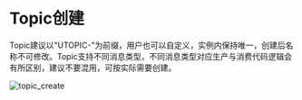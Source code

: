 # Topic创建

Topic建议以"UTOPIC-"为前缀，用户也可以自定义，实例内保持唯一，创建后名称不可修改。Topic支持不同消息类型，不同消息类型对应生产与消费代码逻辑会有所区别，建议不要混用，可按实际需要创建。

![topic_create](/rocketmq/images/topic_create.png)